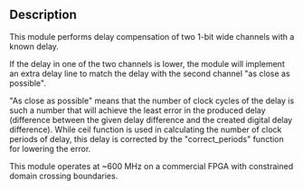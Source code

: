 ## Description

This module performs delay compensation of two 1-bit wide channels with a known delay.

If the delay in one of the two channels is lower, the module will implement an extra delay line to match the delay with the second channel "as close as possible".

"As close as possible" means that the number of clock cycles of the delay is such a number that will achieve the least error in the produced delay (difference between the given delay difference and the created digital delay difference). While ceil function is used in calculating the number of clock periods of delay, this delay is corrected by the "correct_periods" function for lowering the error.

This module operates at ~600 MHz on a commercial FPGA with constrained domain crossing boundaries.